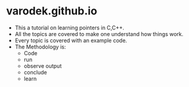 # varodek.github.io

- This a tutorial on learning pointers in C,C++.
- All the topics are covered to make one understand how things work.
- Every topic is covered with an example code.
- The Methodology is: 
   - Code
   - run
   - observe output
   - conclude
   - learn
